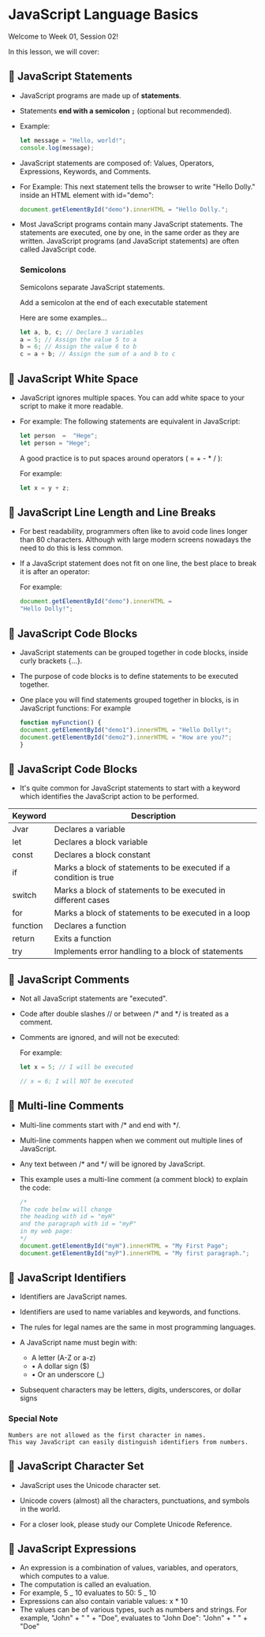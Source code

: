 # JavaScript Language Basics

Welcome to Week 01, Session 02!

In this lesson, we will cover:

## 📌 JavaScript Statements

-   JavaScript programs are made up of **statements**.
-   Statements **end with a semicolon `;`** (optional but recommended).
-   Example:

    ```js
    let message = "Hello, world!";
    console.log(message);
    ```

-   JavaScript statements are composed of:
    Values, Operators, Expressions, Keywords, and Comments.
-   For Example:
    This next statement tells the browser to write "Hello Dolly." inside an HTML element with id="demo":
    ```js
    document.getElementById("demo").innerHTML = "Hello Dolly.";
    ```
-   Most JavaScript programs contain many JavaScript statements.
    The statements are executed, one by one, in the same order as they are written.
    JavaScript programs (and JavaScript statements) are often called JavaScript code.

    ### Semicolons

    Semicolons separate JavaScript statements.

    Add a semicolon at the end of each executable statement

    Here are some examples...

    ```js
    let a, b, c; // Declare 3 variables
    a = 5; // Assign the value 5 to a
    b = 6; // Assign the value 6 to b
    c = a + b; // Assign the sum of a and b to c
    ```

## 📌 JavaScript White Space

-   JavaScript ignores multiple spaces. You can add white space to your script to make it more
    readable.
-   For example: The following statements are equivalent in JavaScript:

    ```js
    let person  =  "Hege";
    let person = "Hege";
    ```

    A good practice is to put spaces around operators ( = + - * / ):

    For example:

    ```js
    let x = y + z;
    ```


## 📌 JavaScript Line Length and Line Breaks

-   For best readability, programmers often like to avoid code lines longer than 80 characters.  Although with large modern screens nowadays the need to do this is less common.
-   If a JavaScript statement does not fit on one line, the best place to break it is after an operator:

    For example:

    ```js
    document.getElementById("demo").innerHTML =
    "Hello Dolly!";
    ```


## 📌 JavaScript Code Blocks

-   JavaScript statements can be grouped together in code blocks, inside curly brackets {...}.
-   The purpose of code blocks is to define statements to be executed together.
-   One place you will find statements grouped together in blocks, is in JavaScript functions:
    For example


    ```js
    function myFunction() {
    document.getElementById("demo1").innerHTML = "Hello Dolly!";
    document.getElementById("demo2").innerHTML = "How are you?";
    }
    ```

## 📌 JavaScript Code Blocks

-   It's quite common for JavaScript statements to start with a keyword which identifies the JavaScript action to be performed.

| Keyword   | Description    |
|-----------|------------------|
| Jvar      |  Declares a variable   |
| let       |  Declares a block variable      |
| const     |  Declares a block constant |
| if        | Marks a block of statements to be executed if a condition is true |
| switch    | Marks a block of statements to be executed in different cases |
| for       | Marks a block of statements to be executed in a loop |
| function  | Declares a function |
| return    | Exits a function |
| try       | Implements error handling to a block of statements |



## 📌 JavaScript Comments 

-   Not all JavaScript statements are "executed".
-   Code after double slashes // or between /* and */ is treated as a comment.
-   Comments are ignored, and will not be executed:

    For example:

    ```js
    let x = 5; // I will be executed
    
    // x = 6; I will NOT be executed 

    ```

## 📌 Multi-line Comments

-   Multi-line comments start with /* and end with */.
-   Multi-line comments happen when we comment out multiple lines of JavaScript.
-   Any text between /* and */ will be ignored by JavaScript.
-   This example uses a multi-line comment (a comment block) to explain the code:

    ```js
    /*
    The code below will change
    the heading with id = "myH"
    and the paragraph with id = "myP"
    in my web page:
    */
    document.getElementById("myH").innerHTML = "My First Page";
    document.getElementById("myP").innerHTML = "My first paragraph.";
    ```

## 📌 JavaScript Identifiers 

-   Identifiers are JavaScript names.
-   Identifiers are used to name variables and keywords, and functions.
-   The rules for legal names are the same in most programming languages.
-   A JavaScript name must begin with:

    -   A letter (A-Z or a-z)
    -   • A dollar sign ($)
    -   • Or an underscore (_)

-   Subsequent characters may be letters, digits, underscores, or dollar signs

###  Special Note

    Numbers are not allowed as the first character in names.
    This way JavaScript can easily distinguish identifiers from numbers.


## 📌 JavaScript Character Set

-   JavaScript uses the Unicode character set.

-   Unicode covers (almost) all the characters, punctuations, and symbols in the world.

-   For a closer look, please study our Complete Unicode Reference.

## 📌 JavaScript Expressions

-   An expression is a combination of values, variables, and operators, which computes to a value.
-   The computation is called an evaluation.
-   For example, 5 _ 10 evaluates to 50:
    5 _ 10
-   Expressions can also contain variable values:
    x \* 10
-   The values can be of various types, such as numbers and strings.
    For example, "John" + " " + "Doe", evaluates to "John Doe":
    "John" + " " + "Doe"
